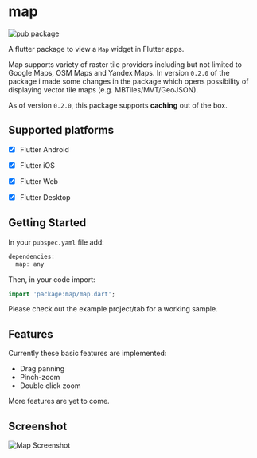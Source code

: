 # map
[![pub package](https://img.shields.io/pub/v/map.svg)](https://pub.dartlang.org/packages/map)

A flutter package to view a `Map` widget in Flutter apps.

Map supports variety of raster tile providers including but not limited to Google Maps, OSM Maps and Yandex Maps. In version `0.2.0` of the package i made some changes in the package which opens possibility of displaying vector tile maps (e.g. MBTiles/MVT/GeoJSON).

As of version `0.2.0`, this package supports **caching** out of the box.

## Supported platforms

* [x] Flutter Android
* [x] Flutter iOS
* [x] Flutter Web
* [x] Flutter Desktop


## Getting Started

In your `pubspec.yaml` file add:

```dart
dependencies:
  map: any
```
Then, in your code import:

```dart
import 'package:map/map.dart';
```

Please check out the example project/tab for a working sample.

## Features

Currently these basic features are implemented:

- Drag panning
- Pinch-zoom
- Double click zoom

More features are yet to come.


## Screenshot

![Map Screenshot](screenshots/map01.png)
